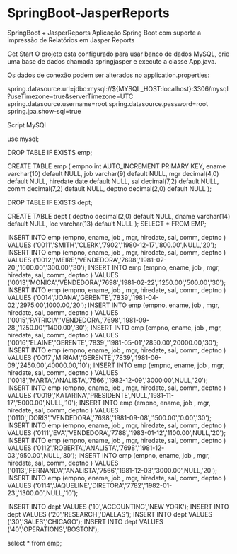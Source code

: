 # SpringBoot-JasperReports

SpringBoot + JasperReports
Aplicação Spring Boot com suporte a impressão de Relatórios em Jasper Reports

Get Start
O projeto esta configurado para usar banco de dados MySQL, crie uma base de dados chamada springjasper e execute a classe App.java.

Os dados de conexão podem ser alterados no application.properties:

spring.datasource.url=jdbc:mysql://${MYSQL_HOST:localhost}:3306/mysql?useTimezone=true&serverTimezone=UTC
spring.datasource.username=root
spring.datasource.password=root
spring.jpa.show-sql=true


Script MySQl

use mysql;

DROP TABLE IF EXISTS emp;

CREATE TABLE emp (
 empno int AUTO_INCREMENT PRIMARY KEY,
  ename varchar(10) default NULL,
  job varchar(9) default NULL,
  mgr decimal(4,0) default NULL,
  hiredate date default NULL,
  sal decimal(7,2) default NULL,
  comm decimal(7,2) default NULL,
  deptno decimal(2,0) default NULL
);

DROP TABLE IF EXISTS dept;

CREATE TABLE dept (
  deptno decimal(2,0) default NULL,
  dname varchar(14) default NULL,
  loc varchar(13) default NULL
);
SELECT * FROM EMP;

INSERT INTO emp (empno, ename, job , mgr, hiredate, sal, comm, deptno ) VALUES ('0011','SMITH','CLERK','7902','1980-12-17','800.00',NULL,'20');
INSERT INTO emp (empno, ename, job , mgr, hiredate, sal, comm, deptno ) VALUES ('0012','MEIRE','VENDEDORA','7698','1981-02-20','1600.00','300.00','30');
INSERT INTO emp (empno, ename, job , mgr, hiredate, sal, comm, deptno ) VALUES  ('0013','MONICA','VENDEDORA','7698','1981-02-22','1250.00','500.00','30');
INSERT INTO emp (empno, ename, job , mgr, hiredate, sal, comm, deptno ) VALUES  ('0014','JOANA','GERENTE','7839','1981-04-02','2975.00',1000.00,'20');
INSERT INTO emp (empno, ename, job , mgr, hiredate, sal, comm, deptno ) VALUES  ('0015','PATRICIA','VENDEDORA','7698','1981-09-28','1250.00','1400.00','30');
INSERT INTO emp (empno, ename, job , mgr, hiredate, sal, comm, deptno ) VALUES  ('0016','ELAINE','GERENTE','7839','1981-05-01','2850.00',20000.00,'30');
INSERT INTO emp (empno, ename, job , mgr, hiredate, sal, comm, deptno ) VALUES  ('0017','MIRIAM','GERENTE','7839','1981-06-09','2450.00',40000.00,'10');
INSERT INTO emp (empno, ename, job , mgr, hiredate, sal, comm, deptno ) VALUES ('0018','MARTA','ANALISTA','7566','1982-12-09','3000.00',NULL,'20');
INSERT INTO emp (empno, ename, job , mgr, hiredate, sal, comm, deptno ) VALUES  ('0019','KATARINA','PRESIDENTE',NULL,'1981-11-17','5000.00',NULL,'10');
INSERT INTO emp (empno, ename, job , mgr, hiredate, sal, comm, deptno ) VALUES  ('0110','DORIS','VENDEDORA','7698','1981-09-08','1500.00','0.00','30');
INSERT INTO emp (empno, ename, job , mgr, hiredate, sal, comm, deptno ) VALUES  ('0111','EVA','VENDEDORA','7788','1983-01-12','1100.00',NULL,'20');
INSERT INTO emp (empno, ename, job , mgr, hiredate, sal, comm, deptno ) VALUES  ('0112','ROBERTA','ANALISTA','7698','1981-12-03','950.00',NULL,'30');
INSERT INTO emp (empno, ename, job , mgr, hiredate, sal, comm, deptno ) VALUES  ('0113','FERNANDA','ANALISTA','7566','1981-12-03','3000.00',NULL,'20');
INSERT INTO emp (empno, ename, job , mgr, hiredate, sal, comm, deptno ) VALUES  ('0114','JAQUELINE','DIRETORA','7782','1982-01-23','1300.00',NULL,'10');

INSERT INTO dept VALUES ('10','ACCOUNTING','NEW YORK');
INSERT INTO dept VALUES ('20','RESEARCH','DALLAS');
INSERT INTO dept VALUES ('30','SALES','CHICAGO');
INSERT INTO dept VALUES ('40','OPERATIONS','BOSTON');

select * from emp;
